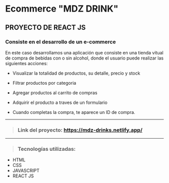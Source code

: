 # Ecommerce "MDZ DRINK"

## PROYECTO DE REACT JS
### Consiste en el desarrollo de un e-commerce
En este caso desarrollamos una aplicación que consiste en una tienda vitual de compra de bebidas con o sin alcohol, donde el usuario puede realizar las siguientes acciones:

* Visualizar la totalidad de productos, su detalle, precio y stock

* Filtrar productos por categoria 

* Agregar productos al carrito de compras

* Adquirir el producto a traves de un formulario

* Cuando completas la compra, te aparece un ID de compra.

---

> ### Link del proyecto: https://mdz-drinks.netlify.app/

---
> ### **Tecnologías utilizadas:**
* HTML 
* CSS 
* JAVASCRIPT
* REACT JS 



